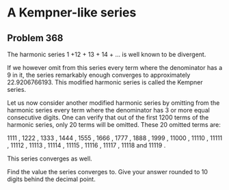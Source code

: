 #  A Kempner-like series
## Problem 368



The  harmonic series  1
    +12
    +
    13
    +
    14
    + ... is well known to be divergent. 

If we however omit from this series every term where the denominator has a 9 in it, the series remarkably enough converges to approximately 22.9206766193.
This modified harmonic series is called the Kempner series.


Let us now consider another modified harmonic series by omitting from the harmonic series every term where the denominator has 3 or more equal consecutive digits.
One can verify that out of the first 1200 terms of the harmonic series, only 20 terms will be omitted.
These 20 omitted terms are:

1111
,
1222
,
1333
,
1444
,
1555
,
1666
,
1777
,
1888
,
1999
,
11000
,
11110
,
11111
,
11112
,
11113
,
11114
,
11115
,
11116
,
11117
,
11118
 and 
11119
.


This series converges as well.

 
Find the value the series converges to.
Give your answer rounded to 10 digits behind the decimal point.





